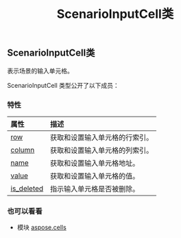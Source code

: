 ﻿---
title: ScenarioInputCell类
second_title: Aspose.Cells for Python via .NET API 参考资料
description:
type: docs
weight: 1350
url: /zh/python-net/aspose.cells/scenarioinputcell/
is_root: false
---
##  ScenarioInputCell类
表示场景的输入单元格。



ScenarioInputCell 类型公开了以下成员：

### 特性
|属性|描述|
| :- | :- |
| [row](/cells/zh/python-net/aspose.cells/scenarioinputcell/row) |获取和设置输入单元格的行索引。|
| [column](/cells/zh/python-net/aspose.cells/scenarioinputcell/column) |获取和设置输入单元格的列索引。|
| [name](/cells/zh/python-net/aspose.cells/scenarioinputcell/name) |获取和设置输入单元格地址。|
| [value](/cells/zh/python-net/aspose.cells/scenarioinputcell/value) |获取和设置输入单元格的值。|
| [is_deleted](/cells/zh/python-net/aspose.cells/scenarioinputcell/is_deleted) |指示输入单元格是否被删除。|



### 也可以看看
* 模块 [aspose.cells](..)
